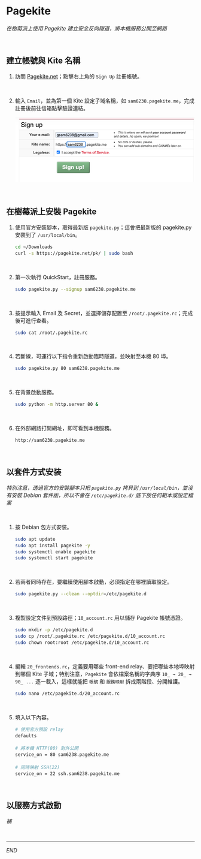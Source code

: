 # Pagekite

_在樹莓派上使用 Pagekite 建立安全反向隧道，將本機服務公開至網路_

<br>

## 建立帳號與 Kite 名稱

1. 訪問 [Pagekite.net](https://pagekite.net/)；點擊右上角的 `Sign Up` 註冊帳號。

<br>

2. 輸入 `Email`，並為第一個 Kite 設定子域名稱，如 `sam6238.pagekite.me`，完成註冊後前往信箱點擊驗證連結。

    ![](images/img_246.png)

<br>

## 在樹莓派上安裝 Pagekite

1. 使用官方安裝腳本，取得最新版 `pagekite.py`；這會把最新版的 pagekite.py 安裝到了 `/usr/local/bin`。

    ```bash
    cd ~/Downloads
    curl -s https://pagekite.net/pk/ | sudo bash
    ```

<br>

2. 第一次執行 QuickStart，註冊服務。

    ```bash
    sudo pagekite.py --signup sam6238.pagekite.me
    ```

<br>

3. 按提示輸入 Email 及 Secret，並選擇儲存配置至 `/root/.pagekite.rc`；完成後可進行查看。

    ```bash
    sudo cat /root/.pagekite.rc
    ```

<br>

4. 若斷線，可運行以下指令重新啟動臨時隧道，並映射至本機 80 埠。

    ```bash
    sudo pagekite.py 80 sam6238.pagekite.me
    ```

<br>

5. 在背景啟動服務。

    ```bash
    sudo python -m http.server 80 &
    ```

<br>

6. 在外部網路打開網址，即可看到本機服務。

    ```bash
    http://sam6238.pagekite.me
    ```

<br>

## 以套件方式安装

_特別注意，透過官方的安裝腳本只把 `pagekite.py` 拷貝到 `/usr/local/bin`，並沒有安裝 Debian 套件版，所以不會在 `/etc/pagekite.d/` 底下放任何範本或設定檔案_

<br>

1. 按 Debian 包方式安装。

    ```bash
    sudo apt update
    sudo apt install pagekite -y
    sudo systemctl enable pagekite
    sudo systemctl start pagekite
    ```

<br>

2. 若兩者同時存在，要繼續使用腳本啟動，必須指定在哪裡讀取設定。

    ```bash
    sudo pagekite.py --clean --optdir=/etc/pagekite.d
    ```

<br>

3. 複製設定文件到預設路徑；`10_account.rc` 用以儲存 Pagekite 帳號憑證。

    ```bash
    sudo mkdir -p /etc/pagekite.d
    sudo cp /root/.pagekite.rc /etc/pagekite.d/10_account.rc
    sudo chown root:root /etc/pagekite.d/10_account.rc
    ```

<br>

4. 編輯 `20_frontends.rc`，定義要用哪些 front-end relay、要把哪些本地埠映射到哪個 Kite 子域；特別注意，`Pagekite` 會依檔案名稱的字典序 `10_ → 20_ → 90_ ...` 逐一載入，這樣就能把 `帳號` 和 `服務映射` 拆成兩階段、分開維護。

    ```bash
    sudo nano /etc/pagekite.d/20_account.rc
    ```

<br>

5. 填入以下內容。

    ```bash
    # 使用官方預設 relay
    defaults

    # 將本機 HTTP(80) 對外公開
    service_on = 80 sam6238.pagekite.me

    # 同時映射 SSH(22)
    service_on = 22 ssh.sam6238.pagekite.me
    ```

<br>

## 以服務方式啟動

_補_

<br>

___

_END_
